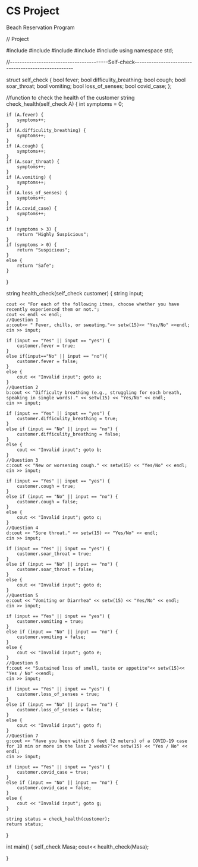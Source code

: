 # CS Project
 Beach Reservation Program

// Project

#include <iostream>
#include <cmath>
#include <string>
#include <fstream>
#include <iomanip>
using namespace std;

//-----------------------------------------Self-check----------------------------------------------------

struct self_check {
    bool fever;
    bool difficulity_breathing;
    bool cough;
    bool soar_throat;
    bool vomiting;
    bool loss_of_senses;
    bool covid_case;
};
 
//function to check the health of the customer
string check_health(self_check A) {
    int symptoms = 0;

    if (A.fever) {
        symptoms++;
    }
    if (A.difficulity_breathing) {
        symptoms++;
    }
    if (A.cough) {
        symptoms++;
    }
    if (A.soar_throat) {
        symptoms++;
    }
    if (A.vomiting) {
        symptoms++;
    }
    if (A.loss_of_senses) {
        symptoms++;
    }
    if (A.covid_case) {
        symptoms++;
    }

    if (symptoms > 3) {
        return "Highly Suspicious";
    }
    if (symptoms > 0) {
        return "Suspicious";
    }
    else {
        return "Safe";
    }
}

string health_check(self_check customer)
{
    string input;
   
    cout << "For each of the following itmes, choose whether you have recently experienced them or not.";
    cout << endl << endl;
    //Question 1
    a:cout<< " Fever, chills, or sweating."<< setw(15)<< "Yes/No" <<endl;
    cin >> input;
    
    if (input == "Yes" || input == "yes") {
        customer.fever = true;
    }
    else if(input=="No" || input == "no"){
        customer.fever = false;
    }
    else {
        cout << "Invalid input"; goto a;
    }
    //Question 2
    b:cout << "Difficulty breathing (e.g., struggling for each breath, speaking in single words)." << setw(15) << "Yes/No" << endl;
    cin >> input;
    
    if (input == "Yes" || input == "yes") {
        customer.difficulity_breathing = true;
    }
    else if (input == "No" || input == "no") {
        customer.difficulity_breathing = false;
    }
    else {
        cout << "Invalid input"; goto b;
    }
    //Question 3
    c:cout << "New or worsening cough." << setw(15) << "Yes/No" << endl;
    cin >> input;
    
    if (input == "Yes" || input == "yes") {
        customer.cough = true;
    }
    else if (input == "No" || input == "no") {
        customer.cough = false;
    }
    else {
        cout << "Invalid input"; goto c;
    }
    //Question 4
    d:cout << "Sore throat." << setw(15) << "Yes/No" << endl;
    cin >> input;
    
    if (input == "Yes" || input == "yes") {
        customer.soar_throat = true;
    }
    else if (input == "No" || input == "no") {
        customer.soar_throat = false;
    }
    else {
        cout << "Invalid input"; goto d;
    }
    //Question 5
    e:cout << "Vomiting or Diarrhea" << setw(15) << "Yes/No" << endl;
    cin >> input;
    
    if (input == "Yes" || input == "yes") {
        customer.vomiting = true;
    }
    else if (input == "No" || input == "no") {
        customer.vomiting = false;
    }
    else {
        cout << "Invalid input"; goto e;
    }
    //Question 6
    f:cout << "Sustained loss of smell, taste or appetite"<< setw(15)<< "Yes / No" <<endl;
    cin >> input;
    
    if (input == "Yes" || input == "yes") {
        customer.loss_of_senses = true;
    }
    else if (input == "No" || input == "no") {
        customer.loss_of_senses = false;
    }
    else {
        cout << "Invalid input"; goto f;
    }
    //Question 7
    g:cout << "Have you been within 6 feet (2 meters) of a COVID-19 case for 10 min or more in the last 2 weeks?"<< setw(15) << "Yes / No" << endl;
    cin >> input;
    
    if (input == "Yes" || input == "yes") {
        customer.covid_case = true;
    }
    else if (input == "No" || input == "no") {
        customer.covid_case = false;
    }
    else {
        cout << "Invalid input"; goto g;
    }

    string status = check_health(customer);
    return status;
}

int main() {
    self_check Masa;
    cout<< health_check(Masa);




}
